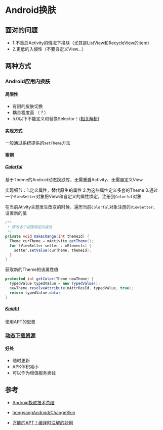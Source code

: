 # Android换肤

## 面对的问题

- 1.不重启Activity的情况下换肤（尤其是ListView和RecycleView的item）
- 2.更低的入侵性（不要自定义View...）

## 两种方式

### Android应用内换肤

#### 局限性

- 有限的皮肤切换
- 耦合程度高 （？）
- 5.0以下不能定义和替换Selector！([相关解析](http://blog.chengyunfeng.com/?p=1013))

#### 实现方式

一般通过系统提供的`setTheme`方法

#### 案例

##### [Colorful](https://github.com/hehonghui/Colorful)

基于Theme的Android动态换肤库，无需重启Activity、无需自定义View

实现细节：1.定义属性，替代原生的属性 2.为这些属性定义多套的Theme 3.通过一个`ViewSetter`对象把View和自定义的属性绑定，注册到`Colorful`对象

在当前Ativity主题发生改变的时候，遍历当前`Colorful`对象注册的`ViewSetter`，设置新的值

```java
/**
 * 修改各个视图绑定的属性
 */
private void makeChange(int themeId) {
  Theme curTheme = mActivity.getTheme();
  for (ViewSetter setter : mElements) {
    setter.setValue(curTheme, themeId);
  }
}
```

获取新的Theme的该属性值

```java
protected int getColor(Theme newTheme) {
  TypedValue typedValue = new TypedValue();
  newTheme.resolveAttribute(mAttrResId, typedValue, true);
  return typedValue.data;
}
```

##### [Knight](https://github.com/zjutkz/Knight/blob/72de2147265dcea8c4ace158722174a7a9ed7ad6/app)

使用APT的思想

### [动态下载资源](./主题插件.md)

#### 好处

- 随时更新
- APK体积减小
- 可以作为增值服务卖钱

## 参考

- [Android换肤技术总结](http://blog.zhaiyifan.cn/2015/09/10/Android%E6%8D%A2%E8%82%A4%E6%8A%80%E6%9C%AF%E6%80%BB%E7%BB%93/)

- [hongyangAndroid/ChangeSkin](https://github.com/hongyangAndroid/ChangeSkin#Demo%E8%BF%90%E8%A1%8C)

- [万能的APT！编译时注解的妙用](http://zjutkz.net/2016/04/07/%E4%B8%87%E8%83%BD%E7%9A%84APT%EF%BC%81%E7%BC%96%E8%AF%91%E6%97%B6%E6%B3%A8%E8%A7%A3%E7%9A%84%E5%A6%99%E7%94%A8/)
